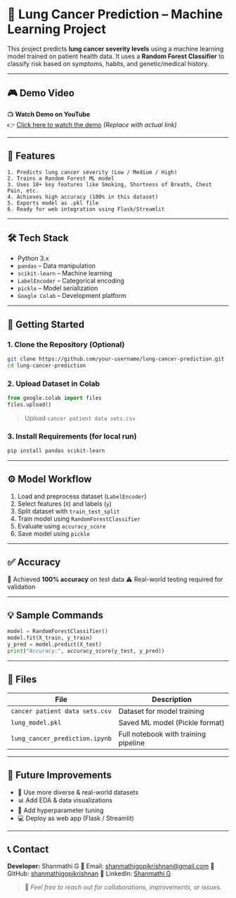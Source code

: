 # 📁 Lung Cancer Prediction – Machine Learning Project

This project predicts **lung cancer severity levels** using a machine learning model trained on patient health data. It uses a **Random Forest Classifier** to classify risk based on symptoms, habits, and genetic/medical history.

---

## 🎮 Demo Video

📺 **Watch Demo on YouTube**  
👉 [Click here to watch the demo](https://www.youtube.com/watch?v=your-demo-video-link) *(Replace with actual link)*

---

## 📌 Features

```text
1. Predicts lung cancer severity (Low / Medium / High)
2. Trains a Random Forest ML model
3. Uses 18+ key features like Smoking, Shortness of Breath, Chest Pain, etc.
4. Achieves high accuracy (100% in this dataset)
5. Exports model as .pkl file
6. Ready for web integration using Flask/Streamlit
````

---

## 🛠️ Tech Stack

* Python 3.x
* `pandas` – Data manipulation
* `scikit-learn` – Machine learning
* `LabelEncoder` – Categorical encoding
* `pickle` – Model serialization
* `Google Colab` – Development platform

---

## 🚀 Getting Started

### 1. Clone the Repository (Optional)

```bash
git clone https://github.com/your-username/lung-cancer-prediction.git
cd lung-cancer-prediction
```

### 2. Upload Dataset in Colab

```python
from google.colab import files
files.upload()
```

> Upload `cancer patient data sets.csv`

### 3. Install Requirements (for local run)

```bash
pip install pandas scikit-learn
```

---

## ⚙️ Model Workflow

1. Load and preprocess dataset (`LabelEncoder`)
2. Select features (`X`) and labels (`y`)
3. Split dataset with `train_test_split`
4. Train model using `RandomForestClassifier`
5. Evaluate using `accuracy_score`
6. Save model using `pickle`

---

## ✅ Accuracy

🎯 Achieved **100% accuracy** on test data
⚠️ Real-world testing required for validation

---

## 💡 Sample Commands

```python
model = RandomForestClassifier()
model.fit(X_train, y_train)
y_pred = model.predict(X_test)
print("Accuracy:", accuracy_score(y_test, y_pred))
```

---

## 📁 Files

| File                           | Description                          |
| ------------------------------ | ------------------------------------ |
| `cancer patient data sets.csv` | Dataset for model training           |
| `lung_model.pkl`               | Saved ML model (Pickle format)       |
| `lung_cancer_prediction.ipynb` | Full notebook with training pipeline |

---

## 🔮 Future Improvements

* 🧪 Use more diverse & real-world datasets
* 📊 Add EDA & data visualizations
* 🫮 Add hyperparameter tuning
* 💻 Deploy as web app (Flask / Streamlit)

---

## 📞 Contact

**Developer:** Shanmathi G
📧 Email: [shanmathigopikrishnan@gmail.com](mailto:shanmathigopikrishnan@gmail.com)
🔗 GitHub: [shanmathigopikrishnan](https://github.com/shanmathigopikrishnan)
🔗 LinkedIn: [Shanmathi G](https://www.linkedin.com/in/shanmathigopikrishnan)

> 💬 *Feel free to reach out for collaborations, improvements, or issues.*

